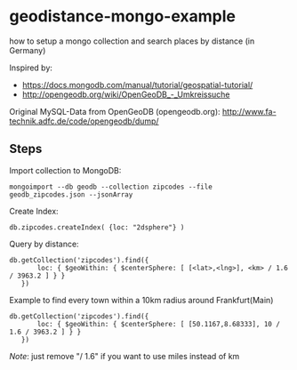 # geodistance-mongo-example
how to setup a mongo collection and search places by distance (in Germany)

Inspired by:
- https://docs.mongodb.com/manual/tutorial/geospatial-tutorial/
- http://opengeodb.org/wiki/OpenGeoDB_-_Umkreissuche

Original MySQL-Data from OpenGeoDB (opengeodb.org):
http://www.fa-technik.adfc.de/code/opengeodb/dump/

## Steps

Import collection to MongoDB:

```mongoimport --db geodb --collection zipcodes --file geodb_zipcodes.json --jsonArray```

Create Index:

```db.zipcodes.createIndex( {loc: "2dsphere"} ) ```

Query by distance:

```
db.getCollection('zipcodes').find({ 
       loc: { $geoWithin: { $centerSphere: [ [<lat>,<lng>], <km> / 1.6 / 3963.2 ] } } 
   })
```
      
Example to find every town within a 10km radius around Frankfurt(Main)

```
db.getCollection('zipcodes').find({ 
       loc: { $geoWithin: { $centerSphere: [ [50.1167,8.68333], 10 / 1.6 / 3963.2 ] } } 
   })
```

_Note_: just remove "/ 1.6" if you want to use miles instead of km
